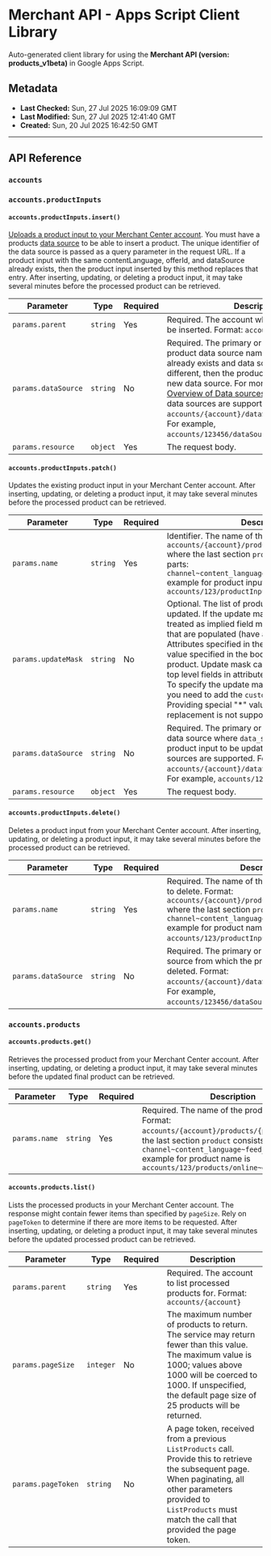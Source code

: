# Merchant API - Apps Script Client Library

Auto-generated client library for using the **Merchant API (version: products_v1beta)** in Google Apps Script.

## Metadata

- **Last Checked:** Sun, 27 Jul 2025 16:09:09 GMT
- **Last Modified:** Sun, 27 Jul 2025 12:41:40 GMT
- **Created:** Sun, 20 Jul 2025 16:42:50 GMT



---

## API Reference

### `accounts`

### `accounts.productInputs`

#### `accounts.productInputs.insert()`

[Uploads a product input to your Merchant Center account](/merchant/api/guides/products/overview#upload-product-input). You must have a products [data source](/merchant/api/guides/data-sources/overview) to be able to insert a product. The unique identifier of the data source is passed as a query parameter in the request URL. If a product input with the same contentLanguage, offerId, and dataSource already exists, then the product input inserted by this method replaces that entry. After inserting, updating, or deleting a product input, it may take several minutes before the processed product can be retrieved.

| Parameter | Type | Required | Description |
|---|---|---|---|
| `params.parent` | `string` | Yes | Required. The account where this product will be inserted. Format: `accounts/{account}` |
| `params.dataSource` | `string` | No | Required. The primary or supplemental product data source name. If the product already exists and data source provided is different, then the product will be moved to a new data source. For more information, see [Overview of Data sources sub-API](/merchant/api/guides/data-sources/overview). Only API data sources are supported. Format: `accounts/{account}/dataSources/{datasource}`. For example, `accounts/123456/dataSources/104628`. |
| `params.resource` | `object` | Yes | The request body. |

#### `accounts.productInputs.patch()`

Updates the existing product input in your Merchant Center account. After inserting, updating, or deleting a product input, it may take several minutes before the processed product can be retrieved.

| Parameter | Type | Required | Description |
|---|---|---|---|
| `params.name` | `string` | Yes | Identifier. The name of the product input. Format: `accounts/{account}/productInputs/{productinput}` where the last section `productinput` consists of 4 parts: `channel~content_language~feed_label~offer_id` example for product input name is `accounts/123/productInputs/online~en~US~sku123` |
| `params.updateMask` | `string` | No | Optional. The list of product attributes to be updated. If the update mask is omitted, then it is treated as implied field mask equivalent to all fields that are populated (have a non-empty value). Attributes specified in the update mask without a value specified in the body will be deleted from the product. Update mask can only be specified for top level fields in attributes and custom attributes. To specify the update mask for custom attributes you need to add the `custom_attribute.` prefix. Providing special "*" value for full product replacement is not supported. |
| `params.dataSource` | `string` | No | Required. The primary or supplemental product data source where `data_source` name identifies the product input to be updated. Only API data sources are supported. Format: `accounts/{account}/dataSources/{datasource}`. For example, `accounts/123456/dataSources/104628`. |
| `params.resource` | `object` | Yes | The request body. |

#### `accounts.productInputs.delete()`

Deletes a product input from your Merchant Center account. After inserting, updating, or deleting a product input, it may take several minutes before the processed product can be retrieved.

| Parameter | Type | Required | Description |
|---|---|---|---|
| `params.name` | `string` | Yes | Required. The name of the product input resource to delete. Format: `accounts/{account}/productInputs/{product}` where the last section `product` consists of 4 parts: `channel~content_language~feed_label~offer_id` example for product name is `accounts/123/productInputs/online~en~US~sku123`. |
| `params.dataSource` | `string` | No | Required. The primary or supplemental data source from which the product input should be deleted. Format: `accounts/{account}/dataSources/{datasource}`. For example, `accounts/123456/dataSources/104628`. |

### `accounts.products`

#### `accounts.products.get()`

Retrieves the processed product from your Merchant Center account. After inserting, updating, or deleting a product input, it may take several minutes before the updated final product can be retrieved.

| Parameter | Type | Required | Description |
|---|---|---|---|
| `params.name` | `string` | Yes | Required. The name of the product to retrieve. Format: `accounts/{account}/products/{product}` where the last section `product` consists of 4 parts: `channel~content_language~feed_label~offer_id` example for product name is `accounts/123/products/online~en~US~sku123` |

#### `accounts.products.list()`

Lists the processed products in your Merchant Center account. The response might contain fewer items than specified by `pageSize`. Rely on `pageToken` to determine if there are more items to be requested. After inserting, updating, or deleting a product input, it may take several minutes before the updated processed product can be retrieved.

| Parameter | Type | Required | Description |
|---|---|---|---|
| `params.parent` | `string` | Yes | Required. The account to list processed products for. Format: `accounts/{account}` |
| `params.pageSize` | `integer` | No | The maximum number of products to return. The service may return fewer than this value. The maximum value is 1000; values above 1000 will be coerced to 1000. If unspecified, the default page size of 25 products will be returned. |
| `params.pageToken` | `string` | No | A page token, received from a previous `ListProducts` call. Provide this to retrieve the subsequent page. When paginating, all other parameters provided to `ListProducts` must match the call that provided the page token. |